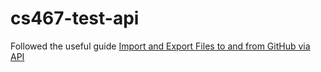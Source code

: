 # cs467-test-api
Followed the useful guide [Import and Export Files to and from GitHub via API](https://medium.com/plumbersofdatascience/import-and-export-files-to-and-from-github-via-api-626efd7dd859)
